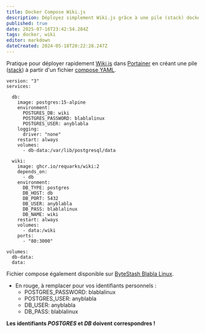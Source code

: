 ```yaml
---
title: Docker Compose Wiki.js
description: Déployez simplement Wiki.js grâce à une pile (stack) docker compose.
published: true
date: 2025-07-16T23:42:54.284Z
tags: docker, wiki
editor: markdown
dateCreated: 2024-05-18T20:22:28.247Z
---
```


Pratique pour déployer rapidement [Wiki.js](https://js.wiki) dans [Portainer](https://www.portainer.io) en créant une pile ([stack](https://docs.portainer.io/user/docker/stacks)) à partir d'un fichier [compose YAML](https://docs.docker.com/compose/compose-application-model/).

```plaintext
version: "3"
services:

  db:
    image: postgres:15-alpine
    environment:
      POSTGRES_DB: wiki
      POSTGRES_PASSWORD: blablalinux
      POSTGRES_USER: anyblabla
    logging:
      driver: "none"
    restart: always
    volumes:
      - db-data:/var/lib/postgresql/data

  wiki:
    image: ghcr.io/requarks/wiki:2
    depends_on:
      - db
    environment:
      DB_TYPE: postgres
      DB_HOST: db
      DB_PORT: 5432
      DB_USER: anyblabla
      DB_PASS: blablalinux
      DB_NAME: wiki
    restart: always
    volumes:
      - data:/wiki
    ports:
      - "80:3000"

volumes:
  db-data:
  data:
```

Fichier compose également disponible sur [ByteStash Blabla Linux](https://bytestash.blablalinux.be/public/snippets).

-   En rouge, à remplacer pour vos identifiants personnels :
    -   POSTGRES\_PASSWORD: blablalinux
    -   POSTGRES\_USER: anyblabla
    -   DB\_USER: anyblabla
    -   DB\_PASS: blablalinux

**Les identifiants _POSTGRES_ et _DB_ doivent correspondres !**
